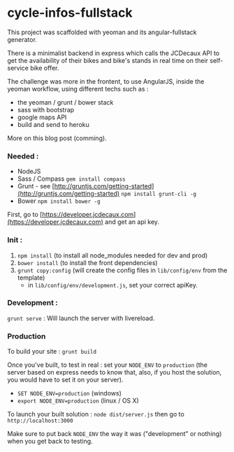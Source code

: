 cycle-infos-fullstack
=====================

This project was scaffolded with yeoman and its angular-fullstack generator.

There is a minimalist backend in express which calls the JCDecaux API to get the availability of their bikes and bike's stands in real time on their self-service bike offer.

The challenge was more in the frontent, to use AngularJS, inside the yeoman workflow, using different techs such as :

* the yeoman / grunt / bower stack
* sass with bootstrap
* google maps API
* build and send to heroku

More on this blog post (comming).

### Needed :

* NodeJS
* Sass / Compass `gem install compass`
* Grunt - see [http://gruntjs.com/getting-started](http://gruntjs.com/getting-started) `npm install grunt-cli -g`
* Bower `npm install bower -g`

First, go to [https://developer.jcdecaux.com](https://developer.jcdecaux.com) and get an api key.

### Init :

1. `npm install` (to install all node_modules needed for dev and prod)
2. `bower install` (to install the front dependencies)
3. `grunt copy:config` (will create the config files in `lib/config/env` from the template)
	* in `lib/config/env/development.js`, set your correct apiKey.

### Development :

`grunt serve` : Will launch the server with livereload.

### Production

To build your site : `grunt build`

Once you've built, to test in real : set your `NODE_ENV` to `production` (the server based on express needs to know that, also, if you host the solution, you would have to set it on your server).

* `SET NODE_ENV=production` (windows)
* `export NODE_ENV=production` (linux / OS X)

To launch your built solution : `node dist/server.js` then go to `http://localhost:3000`

Make sure to put back `NODE_ENV` the way it was ("development" or nothing) when you get back to testing.